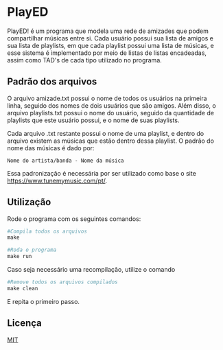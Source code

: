 # PlayED

PlayED! é um programa que modela uma rede de amizades que podem compartilhar músicas entre si. Cada usuário possui sua lista de amigos e sua lista de playlists, em que cada playlist possui uma lista de músicas, e esse sistema é implementado por meio de listas de listas encadeadas, assim como TAD's de cada tipo utilizado no programa.

## Padrão dos arquivos

O arquivo amizade.txt possui o nome de todos os usuários na primeira linha, seguido dos nomes de dois usuários que são amigos. Além disso, o arquivo playlists.txt possui o nome do usuário, seguido da quantidade de playlists que este usuário possui, e o nome de suas playlists.

Cada arquivo .txt restante possui o nome de uma playlist, e dentro do arquivo existem as músicas que estão dentro dessa playlist. O padrão do nome das músicas é dado por:
```
Nome do artista/banda - Nome da música
```
Essa padronização é necessária por ser utilizado como base o site https://www.tunemymusic.com/pt/.

## Utilização

Rode o programa com os seguintes comandos:
```makefile
#Compila todos os arquivos
make
```
```makefile
#Roda o programa
make run
```
Caso seja necessário uma recompilação, utilize o comando
```makefile
#Remove todos os arquivos compilados
make clean
```
E repita o primeiro passo.

## Licença
[MIT](https://choosealicense.com/licenses/mit/)

